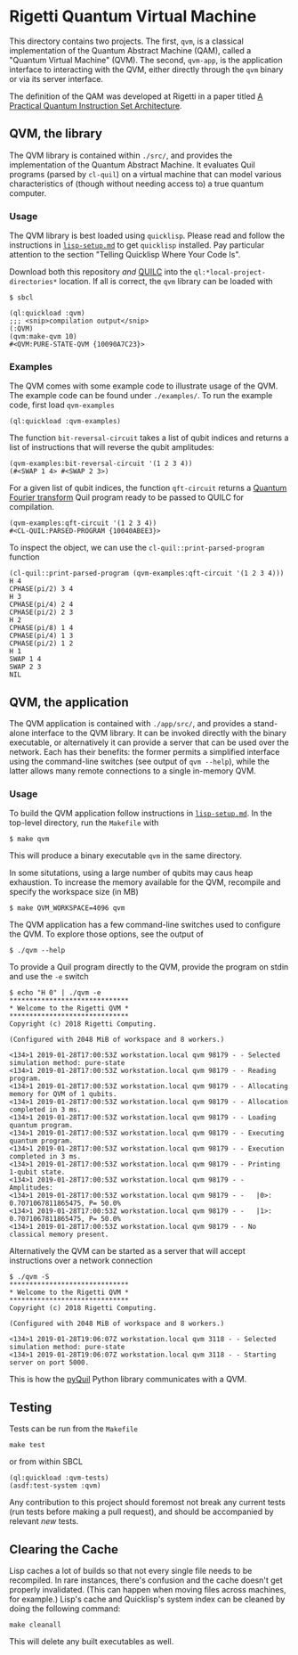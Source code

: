 # Rigetti Quantum Virtual Machine

This directory contains two projects. The first, `qvm`, is a classical
implementation of the Quantum Abstract Machine (QAM), called a
"Quantum Virtual Machine" (QVM). The second, `qvm-app`, is the
application interface to interacting with the QVM, either directly
through the `qvm` binary or via its server interface.

The definition of the QAM was developed at Rigetti in a paper titled [A
Practical Quantum Instruction Set Architecture](https://arxiv.org/pdf/1608.03355.pdf).

## QVM, the library

The QVM library is contained within `./src/`, and provides the
implementation of the Quantum Abstract Machine. It evaluates Quil
programs (parsed by `cl-quil`) on a virtual machine that can model
various characteristics of (though without needing access to) a true
quantum computer.

### Usage

The QVM library is best loaded using `quicklisp`. Please read and follow
the instructions in [`lisp-setup.md`](doc/lisp-setup.md) to get `quicklisp` installed. Pay
particular attention to the section "Telling Quicklisp Where Your Code
Is".

Download both this repository *and* [QUILC](http://github.com/rigetti/quilc) into the
`ql:*local-project-directories*` location. If all is correct, the `qvm`
library can be loaded with

```shell
$ sbcl

```

```common-lisp
(ql:quickload :qvm)
;;; <snip>compilation output</snip>
(:QVM)
(qvm:make-qvm 10)
#<QVM:PURE-STATE-QVM {10090A7C23}>
```

### Examples

The QVM comes with some example code to illustrate usage of the
QVM. The example code can be found under `./examples/`. To run the
example code, first load `qvm-examples`

``` common-lisp
(ql:quickload :qvm-examples)

```

The function `bit-reversal-circuit` takes a list of qubit indices and
returns a list of instructions that will reverse the qubit amplitudes:

``` common-lisp
(qvm-examples:bit-reversal-circuit '(1 2 3 4))
(#<SWAP 1 4> #<SWAP 2 3>)
```

For a given list of qubit indices, the function `qft-circuit` returns a
[Quantum Fourier transform](https://en.wikipedia.org/wiki/Quantum_Fourier_transform) Quil program ready to be passed to QUILC for
compilation.

``` common-lisp
(qvm-examples:qft-circuit '(1 2 3 4))
#<CL-QUIL:PARSED-PROGRAM {10040ABEE3}>
```

To inspect the object, we can use the `cl-quil::print-parsed-program` function

``` common-lisp
(cl-quil::print-parsed-program (qvm-examples:qft-circuit '(1 2 3 4)))
H 4
CPHASE(pi/2) 3 4
H 3
CPHASE(pi/4) 2 4
CPHASE(pi/2) 2 3
H 2
CPHASE(pi/8) 1 4
CPHASE(pi/4) 1 3
CPHASE(pi/2) 1 2
H 1
SWAP 1 4
SWAP 2 3
NIL
```

## QVM, the application

The QVM application is contained with `./app/src/`, and provides a
stand-alone interface to the QVM library. It can be invoked directly
with the binary executable, or alternatively it can provide a server
that can be used over the network. Each has their benefits: the former
permits a simplified interface using the command-line switches (see
output of `qvm --help`), while the latter allows many remote connections
to a single in-memory QVM.

### Usage

To build the QVM application follow instructions in
[`lisp-setup.md`](doc/lisp-setup.md). In the top-level directory, run
the `Makefile` with

```
$ make qvm
```

This will produce a binary executable `qvm` in the same directory.

In some situtations, using a large number of qubits may caus heap
exhaustion. To increase the memory available for the QVM, recompile
and specify the workspace size (in MB)

```
$ make QVM_WORKSPACE=4096 qvm
```

The QVM application has a few command-line switches used to configure
the QVM. To explore those options, see the output of

```
$ ./qvm --help
```

To provide a Quil program directly to the QVM, provide the program on
stdin and use the `-e` switch

```
$ echo "H 0" | ./qvm -e
******************************
* Welcome to the Rigetti QVM *
******************************
Copyright (c) 2018 Rigetti Computing.

(Configured with 2048 MiB of workspace and 8 workers.)

<134>1 2019-01-28T17:00:53Z workstation.local qvm 98179 - - Selected simulation method: pure-state
<134>1 2019-01-28T17:00:53Z workstation.local qvm 98179 - - Reading program.
<134>1 2019-01-28T17:00:53Z workstation.local qvm 98179 - - Allocating memory for QVM of 1 qubits.
<134>1 2019-01-28T17:00:53Z workstation.local qvm 98179 - - Allocation completed in 3 ms.
<134>1 2019-01-28T17:00:53Z workstation.local qvm 98179 - - Loading quantum program.
<134>1 2019-01-28T17:00:53Z workstation.local qvm 98179 - - Executing quantum program.
<134>1 2019-01-28T17:00:53Z workstation.local qvm 98179 - - Execution completed in 3 ms.
<134>1 2019-01-28T17:00:53Z workstation.local qvm 98179 - - Printing 1-qubit state.
<134>1 2019-01-28T17:00:53Z workstation.local qvm 98179 - - Amplitudes:
<134>1 2019-01-28T17:00:53Z workstation.local qvm 98179 - -   |0>: 0.7071067811865475, P= 50.0%
<134>1 2019-01-28T17:00:53Z workstation.local qvm 98179 - -   |1>: 0.7071067811865475, P= 50.0%
<134>1 2019-01-28T17:00:53Z workstation.local qvm 98179 - - No classical memory present.
```

Alternatively the QVM can be started as a server that will accept
instructions over a network connection

```
$ ./qvm -S
******************************
* Welcome to the Rigetti QVM *
******************************
Copyright (c) 2018 Rigetti Computing.

(Configured with 2048 MiB of workspace and 8 workers.)

<134>1 2019-01-28T19:06:07Z workstation.local qvm 3118 - - Selected simulation method: pure-state
<134>1 2019-01-28T19:06:07Z workstation.local qvm 3118 - - Starting server on port 5000.
```

This is how the [pyQuil](https://github.com/rigetti/pyquil) Python
library communicates with a QVM.

## Testing

Tests can be run from the `Makefile`

```
make test
```

or from within SBCL

```
(ql:quickload :qvm-tests)
(asdf:test-system :qvm)
```

Any contribution to this project should foremost not break any current
tests (run tests before making a pull request), and should be
accompanied by relevant *new* tests.

## Clearing the Cache

Lisp caches a lot of builds so that not every single file needs to be
recompiled. In rare instances, there's confusion and the cache doesn't
get properly invalidated. (This can happen when moving files across
machines, for example.) Lisp's cache and Quicklisp's system index can
be cleaned by doing the following command:

```
make cleanall
```

This will delete any built executables as well.
